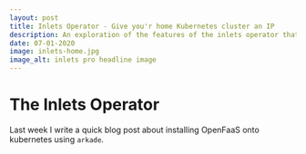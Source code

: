 ```yaml
---
layout: post
title: Inlets Operator - Give you'r home Kubernetes cluster an IP
description: An exploration of the features of the inlets operator that allow us to give kubernetes services ingress
date: 07-01-2020
image: inlets-home.jpg
image_alt: inlets pro headline image
---
```


# The Inlets Operator

Last week I write a quick blog post about installing OpenFaaS onto kubernetes using `arkade`.





